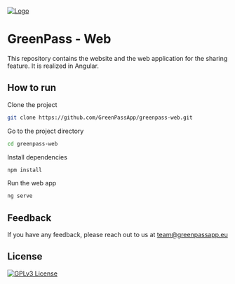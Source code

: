 
[![Logo](https://greenpassapp.eu/assets/presskit/logos/GreenPass_Logo.svg)](https://greenpassapp.eu/)
# GreenPass - Web

This repository contains the website and the web application for the sharing feature. It is realized in Angular.

## How to run

Clone the project

```bash
git clone https://github.com/GreenPassApp/greenpass-web.git
```

Go to the project directory

```bash
cd greenpass-web
```

Install dependencies

```bash
npm install
```

Run the web app

```bash
ng serve
```


  
## Feedback

If you have any feedback, please reach out to us at team@greenpassapp.eu

## License

[![GPLv3 License](https://img.shields.io/badge/License-GPL%20v3-yellow.svg)](https://opensource.org/licenses/GPL-3.0)
